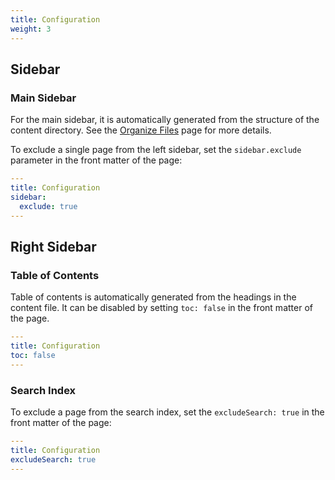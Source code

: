 ```yaml
---
title: Configuration
weight: 3
---
```


## Sidebar

### Main Sidebar

For the main sidebar, it is automatically generated from the structure of the content directory.
See the [Organize Files](/editing-guide/organize-files) page for more details.

To exclude a single page from the left sidebar, set the `sidebar.exclude` parameter in the front matter of the page:

```yaml
---
title: Configuration
sidebar:
  exclude: true
---
```

## Right Sidebar

### Table of Contents

Table of contents is automatically generated from the headings in the content file. It can be disabled by setting `toc: false` in the front matter of the page.

```yaml
---
title: Configuration
toc: false
---
```

### Search Index


To exclude a page from the search index, set the `excludeSearch: true` in the front matter of the page:

```yaml
---
title: Configuration
excludeSearch: true
---
```
